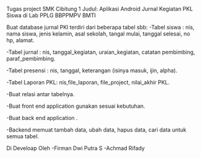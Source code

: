 Tugas project SMK Cibitung 1
Judul:  Aplikasi  Android Jurnal Kegiatan PKL Siswa di Lab PPLG BBPPMPV BMTI 

Buat database jurnal PKl terdiri dari beberapa tabel sbb:
-Tabel siswa : nis, nama siswa, jenis kelamin, asal sekolah, tangal mulai, tanggal selesai, no hp, alamat.

-Tabel jurnal : nis, tanggal_kegiatan, uraian_kegiatan, catatan pembimbing, paraf_pembimbing.

-Tabel presensi : nis, tanggal, keterangan (isinya masuk, ijin, alpha).

-Tabel Laporan PKL: nis,file_laporan, file_project, nilai_akhir PKL.

-Buat relasi antar tabelnya.

-Buat front end application gunakan sesuai kebutuhan.

-Buat back end application .

-Backend memuat tambah data, ubah data, hapus data, cari data untuk semua tabel.

Di Develoap Oleh 
-Firman Dwi Putra S
-Achmad Rifady 
